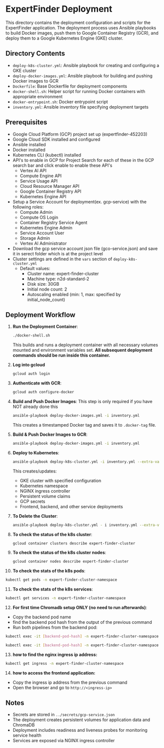 # ExpertFinder Deployment

This directory contains the deployment configuration and scripts for the ExpertFinder application. The deployment process uses Ansible playbooks to build Docker images, push them to Google Container Registry (GCR), and deploy them to a Google Kubernetes Engine (GKE) cluster.

## Directory Contents
- `deploy-k8s-cluster.yml`: Ansible playbook for creating and configuring a GKE cluster
- `deploy-docker-images.yml`: Ansible playbook for building and pushing Docker images to GCR
- `Dockerfile`: Base Dockerfile for deployment components
- `docker-shell.sh`: Helper script for running Docker containers with appropriate environment
- `docker-entrypoint.sh`: Docker entrypoint script
- `inventory.yml`: Ansible inventory file specifying deployment targets

## Prerequisites
- Google Cloud Platform (GCP) project set up (expertfinder-452203)
- Google Cloud SDK installed and configured
- Ansible installed
- Docker installed
- Kubernetes CLI (kubectl) installed
- API's to enable in GCP for Project
   Search for each of these in the GCP search bar and click enable to enable these API's
   - Vertex AI API
   - Compute Engine API
   - Service Usage API
   - Cloud Resource Manager API
   - Google Container Registry API
   - Kubernetes Engine API
- Setup a Service Account for deployment(ex. gcp-service) with the following roles:
   - Compute Admin
   - Compute OS Login
   - Container Registry Service Agent
   - Kubernetes Engine Admin
   - Service Account User
   - Storage Admin
   - Vertex AI Administrator
- Download the gcp service account json file (gco-service.json) and save it in serect folder which is at the project level
- Cluster settings are defined in the `vars` section of `deploy-k8s-cluster.yml`
   - Default values:
      - Cluster name: expert-finder-cluster
      - Machine type: n2d-standard-2
      - Disk size: 30GB
      - Initial node count: 2
      - Autoscaling enabled (min: 1, max: specified by initial_node_count)

## Deployment Workflow

1. **Run the Deployment Container**:
   ```bash
   ./docker-shell.sh
   ```
   This builds and runs a deployment container with all necessary volumes mounted and environment variables set. **All subsequent deployment commands should be run inside this container.**

2. **Log into gcloud**
   ```bash
   gcloud auth login
   ```

3. **Authenticate with GCR**:
   ```bash
   gcloud auth configure-docker
   ```

4. **Build and Push Docker Images**:
   This step is only required if you have NOT already done this

   ```bash
   ansible-playbook deploy-docker-images.yml -i inventory.yml
   ```
   This creates a timestamped Docker tag and saves it to `.docker-tag` file.

5. **Build & Push Docker Images to GCR**:
   ```bash
   ansible-playbook deploy-docker-images.yml -i inventory.yml
   ```

6. **Deploy to Kubernetes**:
   ```bash
   ansible-playbook deploy-k8s-cluster.yml -i inventory.yml --extra-vars cluster_state=present
   ```
   This creates/updates:
   - GKE cluster with specified configuration
   - Kubernetes namespace
   - NGINX ingress controller
   - Persistent volume claims
   - GCP secrets
   - Frontend, backend, and other service deployments

7. **To Delete the Cluster**:
   ```bash
   ansible-playbook deploy-k8s-cluster.yml - i inventory.yml --extra-vars cluster_state=absent
   ```

8. **To check the status of the k8s cluster**:
   ```bash
   gcloud container clusters describe expert-finder-cluster
   ```

9. **To check the status of the k8s cluster nodes**:
   ```bash
   gcloud container nodes describe expert-finder-cluster
   ```

10. **To check the stats of the k8s pods**:
   ```bash
   kubectl get pods -n expert-finder-cluster-namespace
   ```

11. **To check the stats of the k8s services**:
   ```bash
   kubectl get services -n expert-finder-cluster-namespace
   ```

12. **For first time Chromadb setup ONLY (no need to run afterwards)**:
   - Copy the backend pod name
   - find the backend pod hash from the output of the previous command
   - Run both pipelines from the backend pod:
   ```bash
   kubectl exec -it [backend-pod-hash] -n expert-finder-cluster-namespace —- python -m linkedin_data_processing.cli pipeline  

   kubectl exec -it [backend-pod-hash] -n expert-finder-cluster-namespace —- python -m google_scholar.cli pipeline —query “machine learning”
   ```

13. **how to find the nginx ingress ip address:**
   ```bash
   kubectl get ingress -n expert-finder-cluster-namespace
   ```
   
14. **how to access the frontend application:**
   - Copy the ingress ip address from the previous command
   - Open the browser and go to `http://<ingress-ip>`

## Notes

- Secrets are stored in `../secrets/gcp-service.json`
- The deployment creates persistent volumes for application data and ChromaDB
- Deployment includes readiness and liveness probes for monitoring service health
- Services are exposed via NGINX ingress controller
